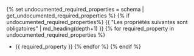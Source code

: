 {% set undocumented_required_properties = schema | get_undocumented_required_properties %}
{% if undocumented_required_properties%}
{{ "Les propriétés suivantes sont obligatoires" | md_heading(depth+1) }}
{% for required_property in undocumented_required_properties %}
* {{ required_property }}
{% endfor %}
{% endif %}